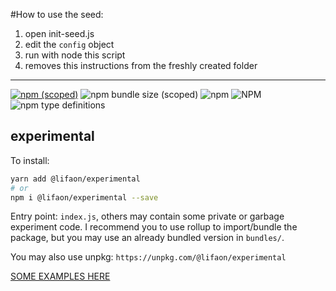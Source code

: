 #How to use the seed:
1) open init-seed.js
2) edit the `config` object
3) run with node this script
4) removes this instructions from the freshly created folder

---------

[![npm (scoped)](https://img.shields.io/npm/v/@lifaon/experimental.svg)](https://www.npmjs.com/package/@lifaon/experimental)
![npm bundle size (scoped)](https://img.shields.io/bundlephobia/minzip/@lifaon/experimental.svg)
![npm](https://img.shields.io/npm/dm/@lifaon/experimental.svg)
![NPM](https://img.shields.io/npm/l/@lifaon/experimental.svg)
![npm type definitions](https://img.shields.io/npm/types/@lifaon/experimental.svg)


## experimental ##
To install:
```bash
yarn add @lifaon/experimental
# or 
npm i @lifaon/experimental --save
```

Entry point: `index.js`, others may contain some private or garbage experiment code. I recommend you to use rollup to import/bundle the package,
but you may use an already bundled version in `bundles/`.

You may also use unpkg: `https://unpkg.com/@lifaon/experimental`

[SOME EXAMPLES HERE](./examples/README.md)

